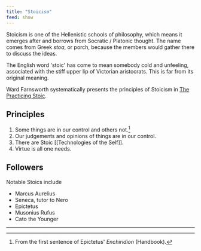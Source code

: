 ```yaml
---
title: "Stoicism"
feed: show
---
```


Stoicism is one of the Hellenistic schools of philosophy, which means it emerges after and borrows from Socratic / Platonic thought. The name comes from Greek _stoa_, or porch, because the members would gather there to discuss the ideas.

The English word 'stoic' has come to mean somebody cold and unfeeling, associated with the stiff upper lip of Victorian aristocrats. This is far from its original meaning.

Ward Farnsworth systematically presents the principles of Stoicism in [The Practicing Stoic](https://www.worldcat.org/title/practicing-stoic-a-philosophical-users-manual/oclc/994583179). 

## Principles

1. Some things are in our control and others not.[^enchiridion]
2. Our judgements and opinions of things are in our control. 
3. There are Stoic [[Technologies of the Self]]. 
4. Virtue is all one needs.

[^enchiridion]: From the first sentence of Epictetus' _Enchiridion_ (Handbook).


## Followers

Notable Stoics include

* Marcus Aurelius
* Seneca, tutor to Nero
* Epictetus
* Musonius Rufus
* Cato the Younger

---
